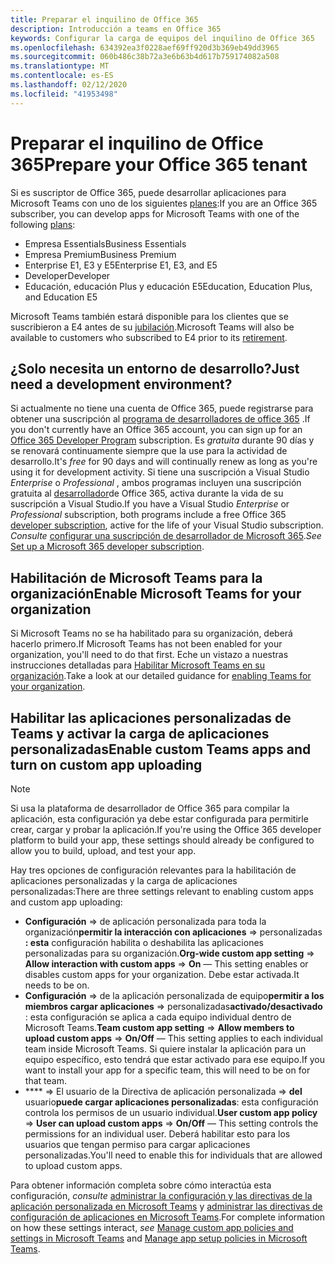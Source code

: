 ```yaml
---
title: Preparar el inquilino de Office 365
description: Introducción a teams en Office 365
keywords: Configurar la carga de equipos del inquilino de Office 365
ms.openlocfilehash: 634392ea3f0228aef69ff920d3b369eb49dd3965
ms.sourcegitcommit: 060b486c38b72a3e6b63b4d617b759174082a508
ms.translationtype: MT
ms.contentlocale: es-ES
ms.lasthandoff: 02/12/2020
ms.locfileid: "41953498"
---
```

# <a name="prepare-your-office-365-tenant"></a><span data-ttu-id="f1fd1-104">Preparar el inquilino de Office 365</span><span class="sxs-lookup"><span data-stu-id="f1fd1-104">Prepare your Office 365 tenant</span></span>

<span data-ttu-id="f1fd1-105">Si es suscriptor de Office 365, puede desarrollar aplicaciones para Microsoft Teams con uno de los siguientes [planes](https://products.office.com/business/compare-more-office-365-for-business-plans):</span><span class="sxs-lookup"><span data-stu-id="f1fd1-105">If you are an Office 365 subscriber, you can develop apps for Microsoft Teams with one of the following [plans](https://products.office.com/business/compare-more-office-365-for-business-plans):</span></span>

* <span data-ttu-id="f1fd1-106">Empresa Essentials</span><span class="sxs-lookup"><span data-stu-id="f1fd1-106">Business Essentials</span></span>
* <span data-ttu-id="f1fd1-107">Empresa Premium</span><span class="sxs-lookup"><span data-stu-id="f1fd1-107">Business Premium</span></span>
* <span data-ttu-id="f1fd1-108">Enterprise E1, E3 y E5</span><span class="sxs-lookup"><span data-stu-id="f1fd1-108">Enterprise E1, E3, and E5</span></span>
* <span data-ttu-id="f1fd1-109">Developer</span><span class="sxs-lookup"><span data-stu-id="f1fd1-109">Developer</span></span>
* <span data-ttu-id="f1fd1-110">Educación, educación Plus y educación E5</span><span class="sxs-lookup"><span data-stu-id="f1fd1-110">Education, Education Plus, and Education E5</span></span>

<span data-ttu-id="f1fd1-111">Microsoft Teams también estará disponible para los clientes que se suscribieron a E4 antes de su [jubilación](https://support.office.com//article/important-information-for-office-365-enterprise-e4-customers-f9572348-43a2-43fa-a3d8-3b6c9c042147).</span><span class="sxs-lookup"><span data-stu-id="f1fd1-111">Microsoft Teams will also be available to customers who subscribed to E4 prior to its [retirement](https://support.office.com//article/important-information-for-office-365-enterprise-e4-customers-f9572348-43a2-43fa-a3d8-3b6c9c042147).</span></span>

## <a name="just-need-a-development-environment"></a><span data-ttu-id="f1fd1-112">¿Solo necesita un entorno de desarrollo?</span><span class="sxs-lookup"><span data-stu-id="f1fd1-112">Just need a development environment?</span></span>

<span data-ttu-id="f1fd1-113">Si actualmente no tiene una cuenta de Office 365, puede registrarse para obtener una suscripción al [programa de desarrolladores de office 365](https://dev.office.com/devprogram) .</span><span class="sxs-lookup"><span data-stu-id="f1fd1-113">If you don't currently have an Office 365 account, you can sign up for an [Office 365 Developer Program](https://dev.office.com/devprogram) subscription.</span></span> <span data-ttu-id="f1fd1-114">Es *gratuita* durante 90 días y se renovará continuamente siempre que la use para la actividad de desarrollo.</span><span class="sxs-lookup"><span data-stu-id="f1fd1-114">It's *free* for 90 days and will continually renew as long as you're using it for development activity.</span></span> <span data-ttu-id="f1fd1-115">Si tiene una suscripción a Visual Studio *Enterprise* o *Professional* , ambos programas incluyen una suscripción gratuita al [desarrollador](https://aka.ms/MyVisualStudioBenefits)de Office 365, activa durante la vida de su suscripción a Visual Studio.</span><span class="sxs-lookup"><span data-stu-id="f1fd1-115">If you have a Visual Studio *Enterprise* or *Professional* subscription, both programs include a free Office 365 [developer subscription](https://aka.ms/MyVisualStudioBenefits), active for the life of your Visual Studio subscription.</span></span> <span data-ttu-id="f1fd1-116">*Consulte* [configurar una suscripción de desarrollador de Microsoft 365](https://docs.microsoft.com/office/developer-program/office-365-developer-program-get-started).</span><span class="sxs-lookup"><span data-stu-id="f1fd1-116">*See* [Set up a Microsoft 365 developer subscription](https://docs.microsoft.com/office/developer-program/office-365-developer-program-get-started).</span></span>

## <a name="enable-microsoft-teams-for-your-organization"></a><span data-ttu-id="f1fd1-117">Habilitación de Microsoft Teams para la organización</span><span class="sxs-lookup"><span data-stu-id="f1fd1-117">Enable Microsoft Teams for your organization</span></span>

<span data-ttu-id="f1fd1-118">Si Microsoft Teams no se ha habilitado para su organización, deberá hacerlo primero.</span><span class="sxs-lookup"><span data-stu-id="f1fd1-118">If Microsoft Teams has not been enabled for your organization, you'll need to do that first.</span></span> <span data-ttu-id="f1fd1-119">Eche un vistazo a nuestras instrucciones detalladas para [Habilitar Microsoft Teams en su organización](https://docs.microsoft.com/microsoftteams/enable-features-office-365).</span><span class="sxs-lookup"><span data-stu-id="f1fd1-119">Take a look at our detailed guidance for [enabling Teams for your organization](https://docs.microsoft.com/microsoftteams/enable-features-office-365).</span></span>

## <a name="enable-custom-teams-apps-and-turn-on-custom-app-uploading"></a><span data-ttu-id="f1fd1-120">Habilitar las aplicaciones personalizadas de Teams y activar la carga de aplicaciones personalizadas</span><span class="sxs-lookup"><span data-stu-id="f1fd1-120">Enable custom Teams apps and turn on custom app uploading</span></span>

> [!Note] 
> <span data-ttu-id="f1fd1-121">Si usa la plataforma de desarrollador de Office 365 para compilar la aplicación, esta configuración ya debe estar configurada para permitirle crear, cargar y probar la aplicación.</span><span class="sxs-lookup"><span data-stu-id="f1fd1-121">If you're using the Office 365 developer platform to build your app, these settings should already be configured to allow you to build, upload, and test your app.</span></span>

<span data-ttu-id="f1fd1-122">Hay tres opciones de configuración relevantes para la habilitación de aplicaciones personalizadas y la carga de aplicaciones personalizadas:</span><span class="sxs-lookup"><span data-stu-id="f1fd1-122">There are three settings relevant to enabling custom apps and custom app uploading:</span></span>

* <span data-ttu-id="f1fd1-123">**Configuración** => de aplicación personalizada para toda la organización**permitir la interacción con aplicaciones** => personalizadas **: esta** configuración habilita o deshabilita las aplicaciones personalizadas para su organización.</span><span class="sxs-lookup"><span data-stu-id="f1fd1-123">**Org-wide custom app setting** => **Allow interaction with custom apps** => **On** — This setting enables or disables custom apps for your organization.</span></span> <span data-ttu-id="f1fd1-124">Debe estar activada.</span><span class="sxs-lookup"><span data-stu-id="f1fd1-124">It needs to be on.</span></span> 
* <span data-ttu-id="f1fd1-125">**Configuración** => de la aplicación personalizada de equipo**permitir a los miembros cargar aplicaciones** => personalizadas**activado/desactivado** : esta configuración se aplica a cada equipo individual dentro de Microsoft Teams.</span><span class="sxs-lookup"><span data-stu-id="f1fd1-125">**Team custom app setting** => **Allow members to upload custom apps** => **On/Off** — This setting applies to each individual team inside Microsoft Teams.</span></span> <span data-ttu-id="f1fd1-126">Si quiere instalar la aplicación para un equipo específico, esto tendrá que estar activado para ese equipo.</span><span class="sxs-lookup"><span data-stu-id="f1fd1-126">If you want to install your app for a specific team, this will need to be on for that team.</span></span>
* <span data-ttu-id="f1fd1-127">\*\*\*\* => El usuario de la Directiva de aplicación personalizada => **del** usuario**puede cargar aplicaciones personalizadas**: esta configuración controla los permisos de un usuario individual.</span><span class="sxs-lookup"><span data-stu-id="f1fd1-127">**User custom app policy** => **User can upload custom apps** => **On/Off** — This setting controls the permissions for an individual user.</span></span> <span data-ttu-id="f1fd1-128">Deberá habilitar esto para los usuarios que tengan permiso para cargar aplicaciones personalizadas.</span><span class="sxs-lookup"><span data-stu-id="f1fd1-128">You'll need to enable this for individuals that are allowed to upload custom apps.</span></span>

<span data-ttu-id="f1fd1-129">Para obtener información completa sobre cómo interactúa esta configuración, *consulte* [administrar la configuración y las directivas de la aplicación personalizada en Microsoft Teams](https://docs.microsoft.com/microsoftteams/teams-custom-app-policies-and-settings) y [administrar las directivas de configuración de aplicaciones en Microsoft Teams](https://docs.microsoft.com/microsoftteams/teams-app-setup-policies).</span><span class="sxs-lookup"><span data-stu-id="f1fd1-129">For complete information on how these settings interact, *see* [Manage custom app policies and settings in Microsoft Teams](https://docs.microsoft.com/microsoftteams/teams-custom-app-policies-and-settings) and [Manage app setup policies in Microsoft Teams](https://docs.microsoft.com/microsoftteams/teams-app-setup-policies).</span></span>
